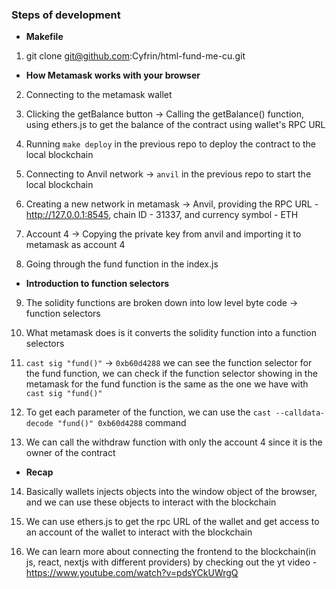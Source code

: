### Steps of development

- **Makefile**
1. git clone git@github.com:Cyfrin/html-fund-me-cu.git

- **How Metamask works with your browser**
2. Connecting to the metamask wallet

3. Clicking the getBalance button -> Calling the getBalance() function, using ethers.js to get the balance of the contract using wallet's RPC URL

4. Running `make deploy` in the previous repo to deploy the contract to the local blockchain

5. Connecting to Anvil network -> `anvil` in the previous repo to start the local blockchain
   
6. Creating a new network in metamask -> Anvil, providing the RPC URL - http://127.0.0.1:8545, chain ID - 31337, and currency symbol - ETH

7. Account 4 -> Copying the private key from anvil and importing it to metamask as account 4

8. Going through the fund function in the index.js

- **Introduction to function selectors**
9. The solidity functions are broken down into low level byte code -> function selectors

10. What metamask does is it converts the solidity function into a function selectors

11. `cast sig "fund()"` -> `0xb60d4288` we can see the function selector for the fund function, we can check if the function selector showing in the metamask for the fund function is the same as the one we have with `cast sig "fund()"`

12. To get each parameter of the function, we can use the `cast --calldata-decode "fund()" 0xb60d4288` command

13. We can call the withdraw function with only the account 4 since it is the owner of the contract

- **Recap**
14. Basically wallets injects objects into the window object of the browser, and we can use these objects to interact with the blockchain

15. We can use ethers.js to get the rpc URL of the wallet and get access to an account of the wallet to interact with the blockchain

16. We can learn more about connecting the frontend to the blockchain(in js, react, nextjs with different providers) by checking out the yt video - https://www.youtube.com/watch?v=pdsYCkUWrgQ